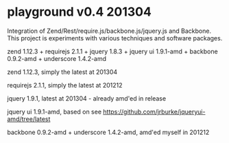playground v0.4 201304
======================
Integration of Zend/Rest/require.js/backbone.js/jquery.js
and Backbone. This project is experiments with various
techniques and software packages.

zend 1.12.3 + 
requirejs 2.1.1 +
jquery 1.8.3 +
jquery ui 1.9.1-amd +
backbone 0.9.2-amd +
underscore 1.4.2-amd

zend 1.12.3, simply the latest at 201304

requirejs 2.1.1, simply the latest at 201212

jquery 1.9.1, latest at 201304 - already amd'ed in release

jquery ui 1.9.1-amd, based on see https://github.com/jrburke/jqueryui-amd/tree/latest

backbone 0.9.2-amd +
underscore 1.4.2-amd, amd'ed myself in 201212

